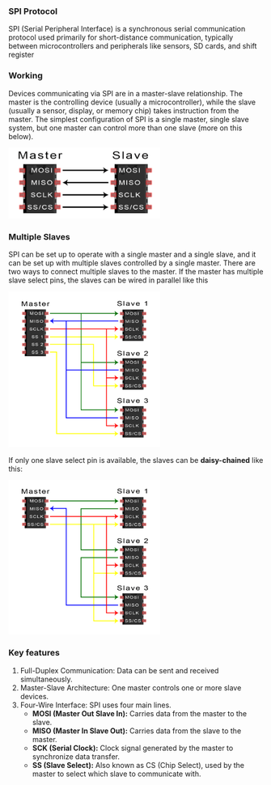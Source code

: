 ### SPI Protocol
SPI (Serial Peripheral Interface) is a synchronous serial communication protocol used primarily for short-distance communication, typically between microcontrollers and peripherals like sensors, SD cards, and shift register

### Working 
Devices communicating via SPI are in a master-slave relationship. The master is the controlling device (usually a microcontroller), while the slave (usually a sensor, display, or memory chip) takes instruction from the master. The simplest configuration of SPI is a single master, single slave system, but one master can control more than one slave (more on this below).

<img src="Introduction-to-SPI-Master-and-Slave.png" alt="Logo" width="300">

### Multiple Slaves
SPI can be set up to operate with a single master and a single slave, and it can be set up with multiple slaves controlled by a single master. There are two ways to connect multiple slaves to the master. If the master has multiple slave select pins, the slaves can be wired in parallel like this

<img src="Multiple-Slave-Configuration-Separate-Slave-Select.png" alt="Logo2" width="300">

If only one slave select pin is available, the slaves can be **daisy-chained** like this:

<img src="Multiple-Slave-Configuration-Daisy-Chained.png" alt="Logo" width="300">

### Key features
1. Full-Duplex Communication: Data can be sent and received simultaneously.
2. Master-Slave Architecture: One master controls one or more slave devices.
3. Four-Wire Interface: SPI uses four main lines.
    * **MOSI (Master Out Slave In):** Carries data from the master to the slave.
    * **MISO (Master In Slave Out):** Carries data from the slave to the master.
    * **SCK (Serial Clock):** Clock signal generated by the master to synchronize data transfer.
    * **SS (Slave Select):** Also known as CS (Chip Select), used by the master to select which slave to communicate with.

